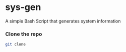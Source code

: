 # sys-gen
A simple Bash Script that generates system information

### Clone the repo
```bash
git clone 
```
